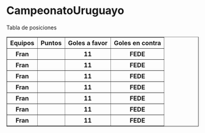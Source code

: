 # CampeonatoUruguayo

<!doctype html>
<html>
    <head>
    <title>Campeonato Uruguayo </title>
    </head>
    <body>
    <caption>Tabla de posiciones</caption>
    <table border ="1">
        <thead>
            <tr>
                <th>Equipos</th>
                <th>Puntos </th>
                <th>Goles a favor</th>
                <th>Goles en contra</th>
            </tr>
        </thead>
        <tbody>
            <tr>
                <th>Fran</th>
                <th></th>
                <th>11</th>
                <th>FEDE</th>
            </tr>
                        <tr>
                <th>Fran</th>
                <th></th>
                <th>11</th>
                <th>FEDE</th>
            </tr>
                        <tr>
                <th>Fran</th>
                <th></th>
                <th>11</th>
                <th>FEDE</th>
            </tr>
                        <tr>
                <th>Fran</th>
                <th></th>
                <th>11</th>
                <th>FEDE</th>
            </tr>
                        <tr>
                <th>Fran</th>
                <th></th>
                <th>11</th>
                <th>FEDE</th>
            </tr>
                        <tr>
                <th>Fran</th>
                <th></th>
                <th>11</th>
                <th>FEDE</th>
            </tr>
                          <tr>
                <th>Fran</th>
                <th></th>
                <th>11</th>
                <th>FEDE</th>  
            </tr>
        </tbody>
    </table>   
    </body>
</html>
